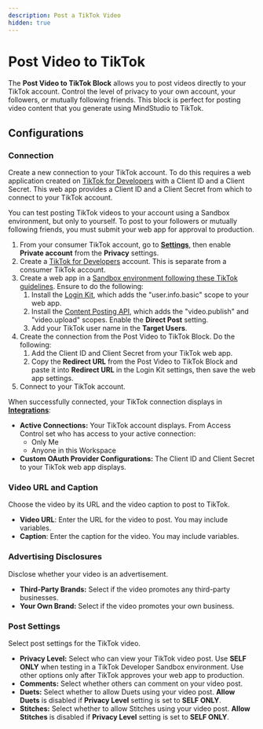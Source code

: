 ```yaml
---
description: Post a TikTok Video
hidden: true
---
```


# Post Video to TikTok

The **Post Video to TikTok Block** allows you to post videos directly to your TikTok account. Control the level of privacy to your own account, your followers, or mutually following friends. This block is perfect for posting video content that you generate using MindStudio to TikTok.

## **Configurations**

### **Connection**

Create a new connection to your TikTok account. To do this requires a web application created on [TikTok for Developers](https://developers.tiktok.com/) with a Client ID and a Client Secret. This web app provides a Client ID and a Client Secret from which to connect to your TikTok account.

You can test posting TikTok videos to your account using a Sandbox environment, but only to yourself. To post to your followers or mutually following friends, you must submit your web app for approval to production.

1. From your consumer TikTok account, go to [**Settings**](https://www.tiktok.com/setting), then enable **Private account** from the **Privacy** settings.
2. Create a [TikTok for Developers](https://developers.tiktok.com/doc/add-a-sandbox/) account. This is separate from a consumer TikTok account.
3. Create a web app in a [Sandbox environment following these TikTok guidelines](https://developers.tiktok.com/doc/add-a-sandbox/). Ensure to do the following:
   1. Install the [Login Kit](https://developers.tiktok.com/doc/login-kit-overview?enter_method=left_navigation), which adds the "user.info.basic" scope to your web app.
   2. Install the [Content Posting API](https://developers.tiktok.com/doc/content-posting-api-get-started?enter_method=left_navigation), which adds the "video.publish" and "video.upload" scopes. Enable the **Direct Post** setting.
   3. Add your TikTok user name in the **Target Users**.
4. Create the connection from the Post Video to TikTok Block. Do the following:
   1. Add the Client ID and Client Secret from your TikTok web app.
   2. Copy the **Redirect URL** from the Post Video to TikTok Block and paste it into **Redirect URL** in the Login Kit settings, then save the web app settings.
5. Connect to your TikTok account.

When successfully connected, your TikTok connection displays in [**Integrations**](../../workspace-management/integrations.md):

* **Active Connections:** Your TikTok account displays. From Access Control set who has access to your active connection:
  * Only Me
  * Anyone in this Workspace
* **Custom OAuth Provider Configurations:** The Client ID and Client Secret to your TikTok web app displays.

### **Video URL and Caption**

Choose the video by its URL and the video caption to post to TikTok.

* **Video URL**: Enter the URL for the video to post. You may include variables.
* **Caption**: Enter the caption for the video. You may include variables.

### **Advertising Disclosures**

Disclose whether your video is an advertisement.

* **Third-Party Brands:** Select if the video promotes any third-party businesses.
* **Your Own Brand:** Select if the video promotes your own business.

### **Post Settings**

Select post settings for the TikTok video.

* **Privacy Level:** Select who can view your TikTok video post. Use **SELF ONLY** when testing in a TikTok Developer Sandbox environment. Use other options only after TikTok approves your web app to production.
* **Comments:** Select whether others can comment on your video post.
* **Duets:** Select whether to allow Duets using your video post. **Allow Duets** is disabled if **Privacy Level** setting is set to **SELF ONLY**.
* **Stitches:** Select whether to allow Stitches using your video post. **Allow Stitches** is disabled if **Privacy Level** setting is set to **SELF ONLY**.
